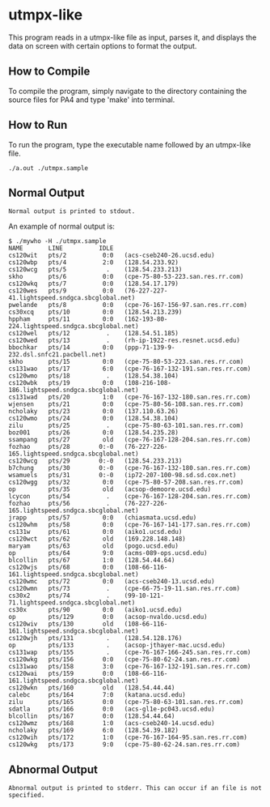 utmpx-like
==========

This program reads in a utmpx-like file as input, parses it, and displays the data on screen with certain options to format the output.

How to Compile
--------------
To compile the program, simply navigate to the directory containing the source files for PA4 and type 'make' into terminal.

How to Run
---------
To run the program, type the executable name followed by an utmpx-like file.
	
	./a.out ./utmpx.sample

Normal Output
-------------
	Normal output is printed to stdout.

An example of normal output is:

	$ ./mywho -H ./utmpx.sample 
	NAME       LINE          IDLE 
	cs120wit   pts/2          0:0   (acs-cseb240-26.ucsd.edu)
	cs120wbp   pts/4          2:0   (128.54.233.92)
	cs120wcg   pts/5           .    (128.54.233.213)
	skho       pts/6          0:0   (cpe-75-80-53-223.san.res.rr.com)
	cs120wkq   pts/7          0:0   (128.54.17.179)
	cs120wes   pts/9          0:0   (76-227-227-41.lightspeed.sndgca.sbcglobal.net)
	pwelande   pts/8          0:0   (cpe-76-167-156-97.san.res.rr.com)
	cs30xcq    pts/10         0:0   (128.54.213.239)
	hppham     pts/11         0:0   (162-193-80-224.lightspeed.sndgca.sbcglobal.net)
	cs120wel   pts/12          .    (128.54.51.185)
	cs120wed   pts/13          .    (rh-ip-1922-res.resnet.ucsd.edu)
	bbochkar   pts/14         0:0   (ppp-71-139-9-232.dsl.snfc21.pacbell.net)
	skho       pts/15         0:0   (cpe-75-80-53-223.san.res.rr.com)
	cs131wao   pts/17         6:0   (cpe-76-167-132-191.san.res.rr.com)
	cs120wmo   pts/18          .    (128.54.38.104)
	cs120wbk   pts/19         0:0   (108-216-108-186.lightspeed.sndgca.sbcglobal.net)
	cs131wad   pts/20         1:0   (cpe-76-167-132-180.san.res.rr.com)
	wjensen    pts/21         0:0   (cpe-75-80-56-108.san.res.rr.com)
	ncholaky   pts/23         0:0   (137.110.63.26)
	cs120wmo   pts/24         0:0   (128.54.38.104)
	zilu       pts/25          .    (cpe-75-80-63-101.san.res.rr.com)
	boz001     pts/26         0:0   (128.54.235.28)
	ssampang   pts/27         old   (cpe-76-167-128-204.san.res.rr.com)
	fozhao     pts/28        0:-0   (76-227-226-165.lightspeed.sndgca.sbcglobal.net)
	cs120wcg   pts/29        0:-0   (128.54.233.213)
	b7chung    pts/30        0:-0   (cpe-76-167-132-180.san.res.rr.com)
	wsamuels   pts/31        0:-0   (ip72-207-100-98.sd.sd.cox.net)
	cs120wgg   pts/32         0:0   (cpe-75-80-57-208.san.res.rr.com)
	op         pts/35         old   (acsop-demoore.ucsd.edu)
	lcycon     pts/54          .    (cpe-76-167-128-204.san.res.rr.com)
	fozhao     pts/56          .    (76-227-226-165.lightspeed.sndgca.sbcglobal.net)
	jrapp      pts/57         0:0   (chiasmata.ucsd.edu)
	cs120whm   pts/58         0:0   (cpe-76-167-141-177.san.res.rr.com)
	cs131w     pts/61         0:0   (aiko1.ucsd.edu)
	cs120wct   pts/62         old   (169.228.148.148)
	maryam     pts/63         old   (pogo.ucsd.edu)
	op         pts/64         9:0   (acms-089-ops.ucsd.edu)
	blcollin   pts/67         1:0   (128.54.44.64)
	cs120wjs   pts/68         0:0   (108-66-116-161.lightspeed.sndgca.sbcglobal.net)
	cs120wmc   pts/72         0:0   (acs-cseb240-13.ucsd.edu)
	cs120wmn   pts/73          .    (cpe-66-75-19-11.san.res.rr.com)
	cs30x2     pts/74          .    (99-10-121-71.lightspeed.sndgca.sbcglobal.net)
	cs30x      pts/90         0:0   (aiko1.ucsd.edu)
	op         pts/129        0:0   (acsop-nvaldo.ucsd.edu)
	cs120wiv   pts/130        old   (108-66-116-161.lightspeed.sndgca.sbcglobal.net)
	cs120wjh   pts/131         .    (128.54.128.176)
	op         pts/133         .    (acsop-jthayer-mac.ucsd.edu)
	cs131wap   pts/155         .    (cpe-76-167-166-245.san.res.rr.com)
	cs120wkg   pts/156        0:0   (cpe-75-80-62-24.san.res.rr.com)
	cs131wao   pts/158        3:0   (cpe-76-167-132-191.san.res.rr.com)
	cs120wai   pts/159        0:0   (108-66-116-161.lightspeed.sndgca.sbcglobal.net)
	cs120wkn   pts/160        old   (128.54.44.44)
	calebc     pts/164        7:0   (katana.ucsd.edu)
	zilu       pts/165        0:0   (cpe-75-80-63-101.san.res.rr.com)
	sdatla     pts/166        0:0   (acs-gl1e-pc043.ucsd.edu)
	blcollin   pts/167        0:0   (128.54.44.64)
	cs120wmz   pts/168        1:0   (acs-cseb240-14.ucsd.edu)
	ncholaky   pts/169        6:0   (128.54.39.182)
	cs120wih   pts/172        1:0   (cpe-76-167-164-95.san.res.rr.com)
	cs120wkg   pts/173        9:0   (cpe-75-80-62-24.san.res.rr.com)

Abnormal Output
---------------
	Abnormal output is printed to stderr. This can occur if an file is not specified.
